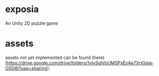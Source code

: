 # exposia
An Unity 2D puzzle game

# assets
assets not yet implemented can be found (here)[https://drive.google.com/drive/folders/1vlvSglVpUMSPxEoAe7XrtGqia-O55j6I?usp=sharing]:

